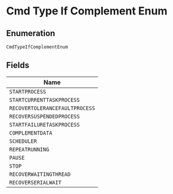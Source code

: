 
# Cmd Type If Complement Enum

## Enumeration

`CmdTypeIfComplementEnum`

## Fields

| Name |
|  --- |
| `STARTPROCESS` |
| `STARTCURRENTTASKPROCESS` |
| `RECOVERTOLERANCEFAULTPROCESS` |
| `RECOVERSUSPENDEDPROCESS` |
| `STARTFAILURETASKPROCESS` |
| `COMPLEMENTDATA` |
| `SCHEDULER` |
| `REPEATRUNNING` |
| `PAUSE` |
| `STOP` |
| `RECOVERWAITINGTHREAD` |
| `RECOVERSERIALWAIT` |

